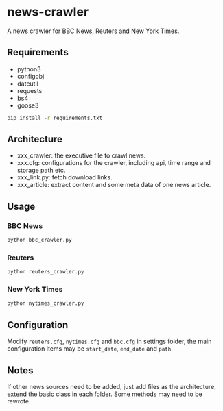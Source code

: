 # news-crawler

A news crawler for BBC News, Reuters and New York Times.

## Requirements

- python3
- configobj
- dateutil
- requests
- bs4
- goose3
```bash
pip install -r requirements.txt
```

## Architecture

- xxx_crawler: the executive file to crawl news.
- xxx.cfg: configurations for the crawler, including api, time range and storage path etc.
- xxx_link.py: fetch download links.
- xxx_article: extract content and some meta data of one news article.

## Usage

### BBC News

```bash
python bbc_crawler.py
```

### Reuters

```bash
python reuters_crawler.py
```

### New York Times

```bash
python nytimes_crawler.py
```

## Configuration

Modify `reuters.cfg`, `nytimes.cfg` and `bbc.cfg` in settings folder, the main configuration items may be `start_date`, `end_date` and `path`.

## Notes

If other news sources need to be added, just add files as the architecture, extend the basic class in each folder. Some methods may need to be rewrote.
